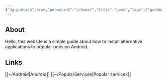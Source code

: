 ```yaml
---
{"dg-publish":true,"permalink":"//home/","title":"home","tags":["gardenEntry"],"created":"","updated":""}
---
```



## About
Hello, this website is a simple guide about how to install alternative applications to popular ones on Android.
## Links
[[~/Android\|Android]]
[[~/PopularServices\|Popular services]]
